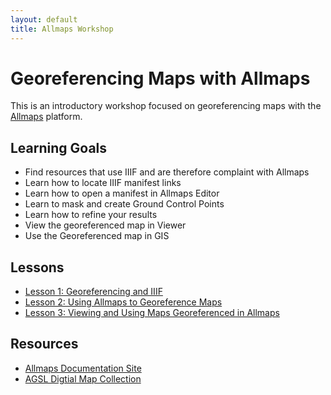 ```yaml
---
layout: default
title: Allmaps Workshop
---
```


<link rel="stylesheet" href="assets/css/custom.css">

# Georeferencing Maps with Allmaps

This is an introductory workshop focused on georeferencing
maps with the [Allmaps](allmaps.org) platform.

## Learning Goals

* Find resources that use IIIF and are therefore complaint with Allmaps
* Learn how to locate IIIF manifest links
* Learn how to open a manifest in Allmaps Editor
* Learn to mask and create Ground Control Points
* Learn how to refine your results
* View the georeferenced map in Viewer 
* Use the Georeferenced map in GIS

## Lessons

- [Lesson 1: Georeferencing and IIIF](/Georef-and-IIIF.md)
- [Lesson 2: Using Allmaps to Georeference Maps](/Allmaps.md)
- [Lesson 3: Viewing and Using Maps Georeferenced in Allmaps](/Viewer.md)

## Resources

* [Allmaps Documentation Site](https://allmaps.org/docs/introduction)
* [AGSL Digtial Map Collection](https://uwm.edu/lib-collections/agsl-digital-map-collection/)


